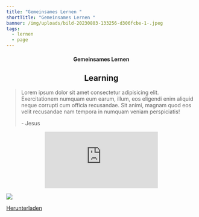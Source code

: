 ```yaml
---
title: "Gemeinsames Lernen "
shortTitle: "Gemeinsames Lernen "
banner: /img/uploads/bild-20230803-133256-d306fcbe-1-.jpeg
tags:
  - lernen
  - page
---
```

<center><div class="title"><h4>Gemeinsames Lernen</h4><h2>Learning</h2></div></center>

<blockquote class="component"><p>Lorem ipsum dolor sit amet consectetur adipisicing elit. Exercitationem numquam eum earum, illum, eos eligendi enim aliquid neque corrupti cum officia recusandae. Sit animi, magnam quod eos velit recusandae nam tempora in numquam veniam perspiciatis!</p><div class="author"><p> - Jesus</p></div></blockquote>

<center><iframe class="youtube component" src="https://www.youtube.com/embed/-JQDtzSaAuA????si=fwYUPNAgq_2mM5Ht" title="YouTube video player" frameborder="0" allow="accelerometer; autoplay; clipboard-write; encrypted-media; gyroscope; picture-in-picture; web-share" allowfullscreen></iframe></center>

![](/img/uploads/53eaa853-fc1b-4f3c-a2c7-b55cd462d80b.jpeg)

<a href="/img/uploads/15e91c2b-cc21-42ba-841d-36d96bbb39ce_1_105_c.jpeg" class="download-button download"><i class="bx bx-download"></i> Herunterladen</a>